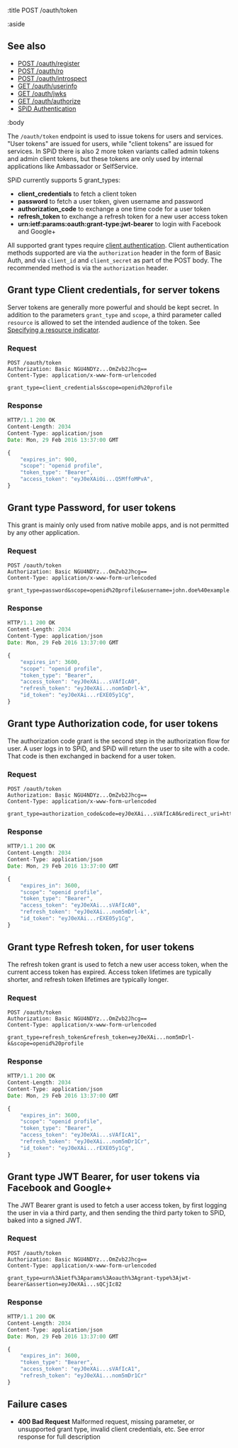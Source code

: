:title POST /oauth/token

:aside

## See also

* [POST /oauth/register](/oauth/register/)
* [POST /oauth/ro](/oauth/ro/)
* [POST /oauth/introspect](/oauth/introspect/)
* [GET /oauth/userinfo](/oauth/userinfo/)
* [GET /oauth/jwks](/oauth/jwks/)
* [GET /oauth/authorize](/oauth/authorize/)
* [SPiD Authentication](/authentication/)

:body

The `/oauth/token` endpoint is used to issue tokens for users and services.
"User tokens" are issued for users, while "client tokens" are issued
for services. In SPiD there is also 2 more token variants called admin tokens
and admin client tokens, but these tokens are only used by internal
applications like Ambassador or SelfService.

SPiD currently supports 5 grant_types:

* **client_credentials** to fetch a client token
* **password** to fetch a user token, given username and password
* **authorization_code** to exchange a one time code for a user token
* **refresh_token** to exchange a refresh token for a new user access token
* **urn:ietf:params:oauth:grant-type:jwt-bearer** to login with Facebook and Google+

All supported grant types require [client authentication](/authentication/).
Client authentication methods supported are via the `authorization` header in the form of
Basic Auth, and via `client_id` and `client_secret` as part of the POST body.
The recommended method is via the `authorization` header.

## Grant type Client credentials, for server tokens

Server tokens are generally more powerful and should be kept secret. In addition
to the parameters `grant_type` and `scope`, a third parameter called `resource`
is allowed to set the intended audience of the token.
See [Specifying a resource indicator](http://techdocs.spid.no/authentication/).

### Request

```
POST /oauth/token
Authorization: Basic NGU4NDYz...OmZvb2Jhcg==
Content-Type: application/x-www-form-urlencoded

grant_type=client_credentials&scope=openid%20profile
```

### Response

```js
HTTP/1.1 200 OK
Content-Length: 2034
Content-Type: application/json
Date: Mon, 29 Feb 2016 13:37:00 GMT

{
    "expires_in": 900,
    "scope": "openid profile",
    "token_type": "Bearer",
    "access_token": "eyJ0eXAiOi...Q5MffoMPvA",
}
```

## Grant type Password, for user tokens

This grant is mainly only used from native mobile apps, and is not permitted
by any other application.

### Request

```
POST /oauth/token
Authorization: Basic NGU4NDYz...OmZvb2Jhcg==
Content-Type: application/x-www-form-urlencoded

grant_type=password&scope=openid%20profile&username=john.doe%40example.com&password=qwerty
```

### Response

```js
HTTP/1.1 200 OK
Content-Length: 2034
Content-Type: application/json
Date: Mon, 29 Feb 2016 13:37:00 GMT

{
    "expires_in": 3600,
    "scope": "openid profile",
    "token_type": "Bearer",
    "access_token": "eyJ0eXAi...sVAfIcA0",
    "refresh_token": "eyJ0eXAi...nom5mDrl-k",
    "id_token": "eyJ0eXAi...rEXE05y1Cg",
}
```

## Grant type Authorization code, for user tokens

The authorization code grant is the second step in the authorization flow for user.
A user logs in to SPiD, and SPiD will return the user to site with a code.
That code is then exchanged in backend for a user token.

### Request

```
POST /oauth/token
Authorization: Basic NGU4NDYz...OmZvb2Jhcg==
Content-Type: application/x-www-form-urlencoded

grant_type=authorization_code&code=eyJ0eXAi...sVAfIcA0&redirect_uri=https%3A%2F%2Fexample.com
```

### Response

```js
HTTP/1.1 200 OK
Content-Length: 2034
Content-Type: application/json
Date: Mon, 29 Feb 2016 13:37:00 GMT

{
    "expires_in": 3600,
    "scope": "openid profile",
    "token_type": "Bearer",
    "access_token": "eyJ0eXAi...sVAfIcA0",
    "refresh_token": "eyJ0eXAi...nom5mDrl-k",
    "id_token": "eyJ0eXAi...rEXE05y1Cg",
}
```

## Grant type Refresh token, for user tokens

The refresh token grant is used to fetch a new user access token, when the
current access token has expired. Access token lifetimes are typically shorter,
and refresh token lifetimes are typically longer.

### Request

```
POST /oauth/token
Authorization: Basic NGU4NDYz...OmZvb2Jhcg==
Content-Type: application/x-www-form-urlencoded

grant_type=refresh_token&refresh_token=eyJ0eXAi...nom5mDrl-k&scope=openid%20profile
```

### Response

```js
HTTP/1.1 200 OK
Content-Length: 2034
Content-Type: application/json
Date: Mon, 29 Feb 2016 13:37:00 GMT

{
    "expires_in": 3600,
    "scope": "openid profile",
    "token_type": "Bearer",
    "access_token": "eyJ0eXAi...sVAfIcA1",
    "refresh_token": "eyJ0eXAi...nom5mDr1Cr",
    "id_token": "eyJ0eXAi...rEXE05y1Cg",
}
```

## Grant type JWT Bearer, for user tokens via Facebook and Google+

The JWT Bearer grant is used to fetch a user access token, by first logging
the user in via a third party, and then sending the third party token to SPiD,
baked into a signed JWT.

### Request

```
POST /oauth/token
Authorization: Basic NGU4NDYz...OmZvb2Jhcg==
Content-Type: application/x-www-form-urlencoded

grant_type=urn%3Aietf%3Aparams%3Aoauth%3Agrant-type%3Ajwt-bearer&assertion=eyJ0eXAi...sQCjIc82
```

### Response

```js
HTTP/1.1 200 OK
Content-Length: 2034
Content-Type: application/json
Date: Mon, 29 Feb 2016 13:37:00 GMT

{
    "expires_in": 3600,
    "token_type": "Bearer",
    "access_token": "eyJ0eXAi...sVAfIcA1",
    "refresh_token": "eyJ0eXAi...nom5mDr1Cr"
}
```

## Failure cases

* **400 Bad Request** <span class="faded">Malformed request, missing parameter,
or unsupported grant type, invalid client credentials, etc. See error response
for full description</span>
